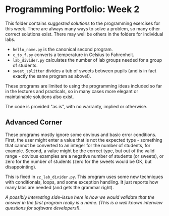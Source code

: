 # Programming Portfolio: Week 2

This folder contains *suggested solutions* to the programming exercises for this week. There are always many ways
to solve a problem, so many other correct solutions exist. There may well be others in the folders for individual
labs.

* `hello_name.py` is the canonical second program.
* `c_to_f.py` converts a temperature in Celsius to Fahrenheit.
* `lab_divider.py` calculates the number of lab groups needed for a group of students.
* `sweet_splitter` divides a tub of sweets between pupils (and is in fact exactly the same program as above!).


These programs are limited to using the programming ideas included
so far in the lectures and practicals, so in many cases more elegant
or maintainable solutions also exist.

The code is provided "as is", with no warranty, implied or otherwise.

## Advanced Corner

These programs mostly ignore some obvious and basic error conditions. First, the user might enter a value that is not
the expected type - something that cannot be converted to an integer for the number of students, for example. Second,
a value might be the correct type, but out of the valid range - obvious examples are a negative number of students (or 
sweets), or zero for the number of students (zero for the sweets would be OK, but disappointing).

This is fixed in `zz_lab_divider.py`. This program uses some new techniques with conditionals, loops, and some
exception handling. It just reports how many labs are needed (and gets the grammar right).

*A possibly interesting side-issue here is how we would validate that the answer in the first program really is
a name. (This is a well known interview questions for software developers!).*
